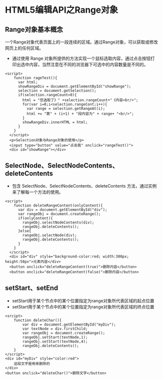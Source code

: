# HTML5编辑API之Range对象

## Range对象基本概念
一个Range对象代表页面上的一段连续的区域。通过Range对象，可以获取或修改网页上的任何区域。
* 通过使用 Range 对象所提供的方法实现一个鼠标选取内容，通过点击按钮打印出选中内容，当然注意在不同的浏览器下可选中的内容数量是不同的。
```
<script>
    function rageTest(){
      var html;
      showRangeDiv = document.getElementById("showRange");
      selection = document.getSelection();
      if(selection.rangeCount>0){
        html = "您选取了》" +selection.rangeCount+"《内容<br/>";
        for(var i=0;i<selection.rangeCont;i++){
          var range = selection.getRangeAt(i);
          html += "第" + (i+1) + "段内容为" + range+ "<br/>";
        }
        showRangeDiv.innerHTML = html;
      }
    }
  </script>
  <p>Selection对象与Range对象的使用</p>
  <input type="button" value="点击我" onclick="rangeTest()">
  <div id="showRange"></div>
  ```
  
## SelectNode、SelectNodeContents、deleteContents
* 包含 SelectNode、SelectNodeContents、deleteContents 方法，通过实例来了解每一个方法的使用。
```
<script>
    function deleteRangeContent(onlyContent){
      var div = document.getElementById("div");
      var rangeObj = document.createRange();
      if(onlyContent){
        rangeObj.selectNodeContents(div);
        rangeObj.deleteContents();
      }else{
        rangeObj.selectNode(div);
        rangeObj.deleteContents();
      }
    }
  </script>
  <div id="div" style="background-color:red; width:300px; height:50px">元素内容</div>
  <button onclick="deleteRangeContent(true)">删除内容</button>
  <button onclick="deleteRangeContent(false)">删除内容</button>
  ```
  
## setStart、setEnd
* setStart用于某个节点中的某个位置指定为range对象所代表区域的起点位置
* setStart用于某个节点中的某个位置指定为range对象所代表区域的终点位置
```
<srcipt>
    function deleteChar(){
        var div = document.getElementById("myDiv");
        var textNode = div.firstChild;
        var rangeObj = document.createRange();
        rangeObj.setStart(textNode,1);
        rangeObj.setStart(textNode,4);
        rangeObj.deleteContents();
    }
</script>
<div id="myDiv" style="color:red">
    这段文字是用来删除的
</div>
<button onclick="deleteChar()">删除文字</button>
```

    
  
  
  
    

